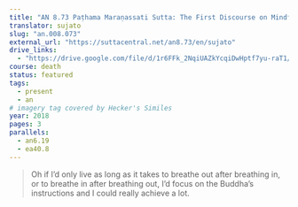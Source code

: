 ```yaml
---
title: "AN 8.73 Paṭhama Maraṇassati Sutta: The First Discourse on Mindfulness of Death"
translator: sujato
slug: "an.008.073"
external_url: "https://suttacentral.net/an8.73/en/sujato"
drive_links:
  - "https://drive.google.com/file/d/1r6FFk_2NqiUAZkYcqiDwHptf7yu-raT1/view?usp=drivesdk"
course: death
status: featured
tags:
  - present
  - an
# imagery tag covered by Hecker's Similes
year: 2018
pages: 3
parallels:
  - an6.19
  - ea40.8
---
```


> Oh if I’d only live as long as it takes to breathe out after breathing in, or to breathe in after breathing out, I’d focus on the Buddha’s instructions and I could really achieve a lot.
